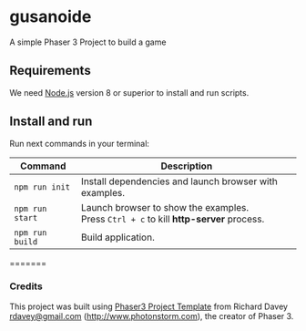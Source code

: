 # gusanoide

A simple Phaser 3 Project to build a game

## Requirements

We need [Node.js](https://nodejs.org) version 8 or superior to install and run scripts.

## Install and run

Run next commands in your terminal:

| Command | Description |
|---------|-------------|
| `npm run init` | Install dependencies and launch browser with examples.|
| `npm run start` | Launch browser to show the examples. <br> Press `Ctrl + c` to kill **http-server** process. |
| `npm run build` | Build application.|
=======

### Credits

This project was built using [Phaser3 Project Template](https://github.com/photonstorm/phaser3-project-template) 
from Richard Davey <rdavey@gmail.com> (http://www.photonstorm.com), the creator of Phaser 3.
